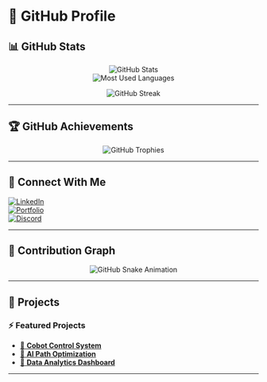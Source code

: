 # 🔵 GitHub Profile  

## 📊 GitHub Stats  
<p align="center">
  <img src="https://github-readme-stats.vercel.app/api?username=KevinS4160&show_icons=true&theme=tokyonight&hide_border=true" alt="GitHub Stats" />
  <br>
  <img src="https://github-readme-stats.vercel.app/api/top-langs/?username=KevinS4160&layout=compact&theme=tokyonight&hide_border=true" alt="Most Used Languages" />
</p>

<p align="center">
  <img src="https://github-readme-streak-stats.herokuapp.com/?user=KevinS4160&theme=tokyonight&hide_border=true" alt="GitHub Streak" />
</p>

---

## 🏆 GitHub Achievements  
<p align="center">
  <img src="https://github-profile-trophy.vercel.app/?username=KevinS4160&theme=blueberry&margin-w=15&no-bg=true&no-frame=true" alt="GitHub Trophies" />
</p>

---

## 🔗 Connect With Me  
[![LinkedIn](https://img.shields.io/badge/LinkedIn-0d1117?style=for-the-badge&logo=linkedin&logoColor=blue)](https://linkedin.com/in/yourprofile)  
[![Portfolio](https://img.shields.io/badge/Portfolio-0d1117?style=for-the-badge&logo=vercel&logoColor=blue)](https://yourwebsite.com)  
[![Discord](https://img.shields.io/badge/Discord-0d1117?style=for-the-badge&logo=discord&logoColor=blue)](https://discord.gg/yourserver)  

---

## 🐍 Contribution Graph  
<p align="center">
  <img src="https://raw.githubusercontent.com/KevinS4160/KevinS4160/output/dist/github-contribution-grid-snake-dark.svg" alt="GitHub Snake Animation" />
</p>

---

## 🚀 Projects  
### ⚡ Featured Projects  
- [📌 **Cobot Control System**](https://github.com/KevinS4160/cobot-control)  
- [📌 **AI Path Optimization**](https://github.com/KevinS4160/path-optimization)  
- [📌 **Data Analytics Dashboard**](https://github.com/KevinS4160/data-dashboard)  

---

